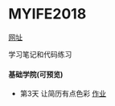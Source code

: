# MYIFE2018
[网址](http://ife.baidu.com/)

学习笔记和代码练习

#### 基础学院(可预览)
* 第3天 让简历有点色彩 [作业](https://cool-orange.github.io/IFE2018/03/resume.html)  
